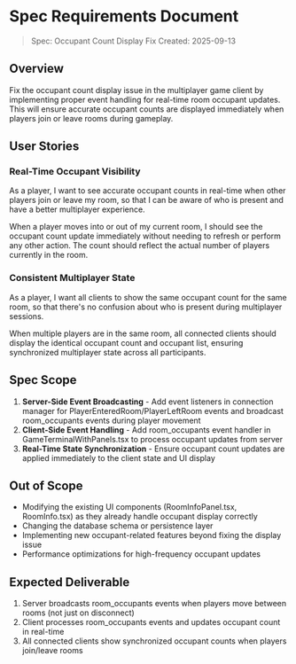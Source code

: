 # Spec Requirements Document

> Spec: Occupant Count Display Fix
> Created: 2025-09-13

## Overview

Fix the occupant count display issue in the multiplayer game client by implementing proper event handling for real-time room occupant updates. This will ensure accurate occupant counts are displayed immediately when players join or leave rooms during gameplay.

## User Stories

### Real-Time Occupant Visibility

As a player, I want to see accurate occupant counts in real-time when other players join or leave my room, so that I can be aware of who is present and have a better multiplayer experience.

When a player moves into or out of my current room, I should see the occupant count update immediately without needing to refresh or perform any other action. The count should reflect the actual number of players currently in the room.

### Consistent Multiplayer State

As a player, I want all clients to show the same occupant count for the same room, so that there's no confusion about who is present during multiplayer sessions.

When multiple players are in the same room, all connected clients should display the identical occupant count and occupant list, ensuring synchronized multiplayer state across all participants.

## Spec Scope

1. **Server-Side Event Broadcasting** - Add event listeners in connection manager for PlayerEnteredRoom/PlayerLeftRoom events and broadcast room_occupants events during player movement
2. **Client-Side Event Handling** - Add room_occupants event handler in GameTerminalWithPanels.tsx to process occupant updates from server
3. **Real-Time State Synchronization** - Ensure occupant count updates are applied immediately to the client state and UI display

## Out of Scope

- Modifying the existing UI components (RoomInfoPanel.tsx, RoomInfo.tsx) as they already handle occupant display correctly
- Changing the database schema or persistence layer
- Implementing new occupant-related features beyond fixing the display issue
- Performance optimizations for high-frequency occupant updates

## Expected Deliverable

1. Server broadcasts room_occupants events when players move between rooms (not just on disconnect)
2. Client processes room_occupants events and updates occupant count in real-time
3. All connected clients show synchronized occupant counts when players join/leave rooms
